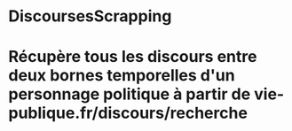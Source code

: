 # DiscoursesScrapping
# Récupère tous les discours entre deux bornes temporelles d'un personnage politique à partir de vie-publique.fr/discours/recherche